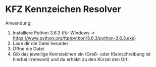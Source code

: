 # KFZ Kennzeichen Resolver
Anwendung:
1. Installiere Python 3.6.3 (für Windows -> https://www.python.org/ftp/python/3.6.3/python-3.6.3.exe)
2. Lade dir die Datei herunter
3. Öffne die Datei
4. Gib das jeweilige Kennzeichen ein (Groß- oder Kleinschreibung ist hierbei irrelevant) und du erhälst zu den Kürzel den Ort.
